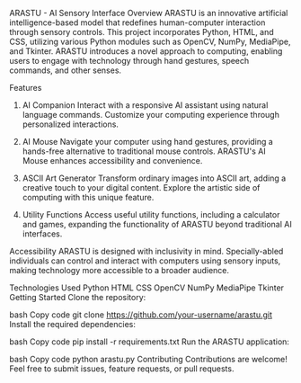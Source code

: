 ARASTU - AI Sensory Interface
Overview
ARASTU is an innovative artificial intelligence-based model that redefines human-computer interaction through sensory controls. This project incorporates Python, HTML, and CSS, utilizing various Python modules such as OpenCV, NumPy, MediaPipe, and Tkinter. ARASTU introduces a novel approach to computing, enabling users to engage with technology through hand gestures, speech commands, and other senses.

Features
1. AI Companion
Interact with a responsive AI assistant using natural language commands. Customize your computing experience through personalized interactions.

2. AI Mouse
Navigate your computer using hand gestures, providing a hands-free alternative to traditional mouse controls. ARASTU's AI Mouse enhances accessibility and convenience.

3. ASCII Art Generator
Transform ordinary images into ASCII art, adding a creative touch to your digital content. Explore the artistic side of computing with this unique feature.

4. Utility Functions
Access useful utility functions, including a calculator and games, expanding the functionality of ARASTU beyond traditional AI interfaces.

Accessibility
ARASTU is designed with inclusivity in mind. Specially-abled individuals can control and interact with computers using sensory inputs, making technology more accessible to a broader audience.

Technologies Used
Python
HTML
CSS
OpenCV
NumPy
MediaPipe
Tkinter
Getting Started
Clone the repository:

bash
Copy code
git clone https://github.com/your-username/arastu.git
Install the required dependencies:

bash
Copy code
pip install -r requirements.txt
Run the ARASTU application:

bash
Copy code
python arastu.py
Contributing
Contributions are welcome! Feel free to submit issues, feature requests, or pull requests.
